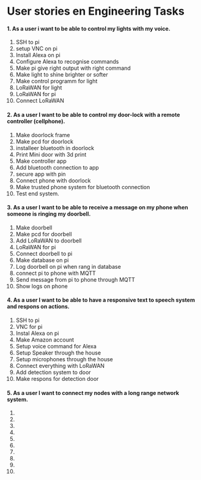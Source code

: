 # User stories en Engineering Tasks
#### 1. As a user i want to be able to control my lights with my voice.
   
   1. SSH to pi
   2. setup VNC on pi
   3. Install Alexa on pi    
   4. Configure Alexa to recognise commands
   5. Make pi give right output with right command
   6. Make light to shine brighter or softer
   7. Make control programm for light
   8. LoRaWAN for light
   9. LoRaWAN for pi
   10. Connect LoRaWAN

#### 2. As a user I want to be able to control my door-lock with a remote controller (cellphone).
   1. Make doorlock frame
   2. Make pcd for doorlock
   3. installeer bluetooth in doorlock
   4. Print Mini door with 3d print
   5. Make controller app
   6. Add bluetooth connection to app
   7. secure app with pin
   8. Connect phone with doorlock
   9. Make trusted phone system for bluetooth connection
   10. Test end system.
  
#### 3. As a user I want to be able to receive a message on my phone when someone is ringing my doorbell.
   1. Make doorbell
   2. Make pcd for doorbell
   3. Add LoRaWAN to doorbell
   4. LoRaWAN for pi
   5. Connect doorbell to pi
   6. Make database on pi
   7. Log doorbell on pi when rang in database
   8. connect pi to phone with MQTT 
   9. Send message from pi to phone through MQTT
   10. Show logs on phone  
      
#### 4. As a user I want to be able to have a responsive text to speech system and respons on actions.
   1. SSH to pi
   2. VNC for pi
   3. Instal Alexa on pi
   4. Make Amazon account
   5. Setup voice command for Alexa
   6. Setup Speaker through the house 
   7. Setup microphones through the house
   8. Connect everything with LoRaWAN
   9. Add detection system to door
   10. Make respons for detection door

#### 5. As a user I want to connect my nodes with a long range network system.
   1. 
   2.
   3.
   4.
   5.
   6.
   7.
   8.
   9.
   10.

